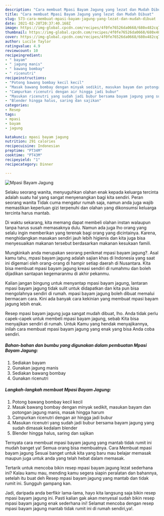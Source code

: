 ```yaml
---
description: "Cara membuat Mpasi Bayam Jagung yang lezat dan Mudah Dibuat"
title: "Cara membuat Mpasi Bayam Jagung yang lezat dan Mudah Dibuat"
slug: 573-cara-membuat-mpasi-bayam-jagung-yang-lezat-dan-mudah-dibuat
date: 2021-02-28T20:37:40.168Z
image: https://img-global.cpcdn.com/recipes/4f0fe76526da0668/680x482cq70/mpasi-bayam-jagung-foto-resep-utama.jpg
thumbnail: https://img-global.cpcdn.com/recipes/4f0fe76526da0668/680x482cq70/mpasi-bayam-jagung-foto-resep-utama.jpg
cover: https://img-global.cpcdn.com/recipes/4f0fe76526da0668/680x482cq70/mpasi-bayam-jagung-foto-resep-utama.jpg
author: Lucile Taylor
ratingvalue: 4.9
reviewcount: 10
recipeingredient:
- " bayam"
- " jagung manis"
- " bawang bombay"
- " ricenutri"
recipeinstructions:
- "Potong bawang bombay kecil kecil"
- "Masak bawang bombay dengan minyak sedikit, masukan bayam dan potongan jagung manis, masak hingga harum"
- "Campurkan ricenutri dengan air hingga jadi bubur"
- "Masukan ricenutri yang sudah jadi bubur bersama bayam jagung yang sudah dimasak kedalam blender"
- "Blender hingga halus, saring dan sajikan"
categories:
- Resep
tags:
- mpasi
- bayam
- jagung

katakunci: mpasi bayam jagung 
nutrition: 291 calories
recipecuisine: Indonesian
preptime: "PT34M"
cooktime: "PT43M"
recipeyield: "1"
recipecategory: Dinner

---
```



![Mpasi Bayam Jagung](https://img-global.cpcdn.com/recipes/4f0fe76526da0668/680x482cq70/mpasi-bayam-jagung-foto-resep-utama.jpg)

Selaku seorang wanita, menyuguhkan olahan enak kepada keluarga tercinta adalah suatu hal yang sangat menyenangkan bagi kita sendiri. Peran seorang  wanita Tidak cuma mengatur rumah saja, namun anda juga wajib memastikan keperluan gizi terpenuhi dan olahan yang dikonsumsi keluarga tercinta harus mantab.

Di waktu  sekarang, kita memang dapat membeli olahan instan walaupun tanpa harus susah memasaknya dulu. Namun ada juga lho orang yang selalu ingin memberikan yang terenak bagi orang yang dicintainya. Karena, menghidangkan masakan sendiri jauh lebih higienis dan kita juga bisa menyesuaikan makanan tersebut berdasarkan makanan kesukaan famili. 



Mungkinkah anda merupakan seorang penikmat mpasi bayam jagung?. Asal kamu tahu, mpasi bayam jagung adalah sajian khas di Indonesia yang saat ini digemari oleh orang-orang di hampir setiap daerah di Nusantara. Kita bisa membuat mpasi bayam jagung kreasi sendiri di rumahmu dan boleh dijadikan santapan kegemaranmu di akhir pekanmu.

Kalian jangan bingung untuk menyantap mpasi bayam jagung, lantaran mpasi bayam jagung tidak sulit untuk didapatkan dan kita pun bisa mengolahnya sendiri di rumah. mpasi bayam jagung boleh dibuat memalui bermacam cara. Kini ada banyak cara kekinian yang membuat mpasi bayam jagung lebih enak.

Resep mpasi bayam jagung juga sangat mudah dibuat, lho. Anda tidak perlu capek-capek untuk membeli mpasi bayam jagung, sebab Kita bisa menyajikan sendiri di rumah. Untuk Kamu yang hendak menyajikannya, inilah cara membuat mpasi bayam jagung yang enak yang bisa Anda coba sendiri.

<!--inarticleads1-->

##### Bahan-bahan dan bumbu yang digunakan dalam pembuatan Mpasi Bayam Jagung:

1. Sediakan  bayam
1. Gunakan  jagung manis
1. Sediakan  bawang bombay
1. Gunakan  ricenutri




<!--inarticleads2-->

##### Langkah-langkah membuat Mpasi Bayam Jagung:

1. Potong bawang bombay kecil kecil
1. Masak bawang bombay dengan minyak sedikit, masukan bayam dan potongan jagung manis, masak hingga harum
1. Campurkan ricenutri dengan air hingga jadi bubur
1. Masukan ricenutri yang sudah jadi bubur bersama bayam jagung yang sudah dimasak kedalam blender
1. Blender hingga halus, saring dan sajikan




Ternyata cara membuat mpasi bayam jagung yang mantab tidak rumit ini mudah banget ya! Semua orang bisa membuatnya. Cara Membuat mpasi bayam jagung Sesuai banget untuk kita yang baru mau belajar memasak maupun juga untuk anda yang telah hebat dalam memasak.

Tertarik untuk mencoba bikin resep mpasi bayam jagung lezat sederhana ini? Kalau kamu mau, mending kamu segera siapin peralatan dan bahannya, setelah itu buat deh Resep mpasi bayam jagung yang mantab dan tidak rumit ini. Sungguh gampang kan. 

Jadi, daripada anda berfikir lama-lama, hayo kita langsung saja bikin resep mpasi bayam jagung ini. Pasti kalian gak akan menyesal sudah bikin resep mpasi bayam jagung enak sederhana ini! Selamat mencoba dengan resep mpasi bayam jagung mantab tidak rumit ini di rumah sendiri,ya!.

